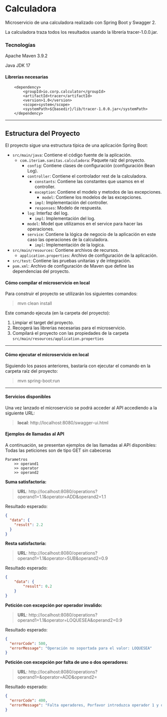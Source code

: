 # Calculadora
Microservicio de una calculadora realizado con Spring Boot y Swagger 2.

La calculadora traza todos los resultados usando la librería tracer-1.0.0.jar.
### Tecnologías

Apache Maven 3.9.2

Java JDK 17

#### Librerías necesarias
<!-- librería de tracer -->
		<dependency>
			<groupId>io.corp.calculator</groupId>
			<artifactId>tracer</artifactId>
			<version>1.0</version>
			<scope>system</scope>
			<systemPath>${basedir}/lib/tracer-1.0.0.jar</systemPath>
		</dependency>
---
## Estructura del Proyecto

El proyecto sigue una estructura típica de una aplicación Spring Boot:

- `src/main/java`: Contiene el código fuente de la aplicación.
    - `com.iteriam.sanitas.calculadora`: Paquete raíz del proyecto.
        - `config`: Contiene clases de configuración (configuración Bean Log).
        - `controller`: Contiene el controlador rest de la calculadora.
          - `constants`: Contiene las constantes que usamos en el controller.
          - `exception`: Contiene el modelo y metodos de las excepciones.
            - `model`: Contiene los modelos de las excepciones.
          - `impl`: Implementación del controller.
          - `responses`: Modelo de respuesta.
        - `log`: Interfaz del log.
          - `impl`: Implementación del log.
        - `model`: Model que utilizamos en el service para hacer las operaciones.
        - `service`: Contiene la lógica de negocio de la aplicación en este caso las operaciones de la calculadora.
          - `impl`: Implementación de la logica.
- `src/main/resources`: Contiene archivos de recursos.
    - `application.properties`: Archivo de configuración de la aplicación.
- `src/test`: Contiene las pruebas unitarias y de integración.
- `pom.xml`: Archivo de configuración de Maven que define las dependencias del proyecto.

#### Cómo compilar el microservicio en local

Para construir el proyecto se utilizarán los siguientes comandos:

> mvn clean install

Este comando ejecuta (en la carpeta del proyecto): 
1. Limpiar el target del proyecto.
2. Recogerá las librerías necesarias para el microservicio.
3. Compilará el proyecto con las propiedades de la carpeta `src/main/resources/application.properties`

---

#### Cómo ejecutar el microservicio en local
Siguiendo los pasos anteriores, bastaría con ejecutar el comando en la carpeta raíz del proyecto:

> mvn spring-boot:run

---

#### Servicios disponibles
Una vez lanzado el microservicio se podrá acceder al API accediendo a la siguiente URL:
> **local**: http://localhost:8080/swagger-ui.html

#### Ejemplos de llamadas al API

A continuación, se presentan ejemplos de las llamadas al API disponibles:
Todas las peticiones son de tipo GET sin cabeceras
    
    Parametros
        >> operand1
        >> operator
        >> operand2

**Suma satisfactoria:**
> **URL**: http://localhost:8080/operations?operand1=1.1&operator=ADD&operand2=1.1

Resultado esperado:
```json
{
  "data": {
    "result": 2.2
  }
}
```

**Resta satisfactoria:**
> **URL**: http://localhost:8080/operations?operand1=1.1&operator=SUB&operand2=0.9

Resultado esperado:
```json
{
    "data": {
        "result": 0.2
    }
}
```

**Petición con excepción por operador invalido:**
> **URL**: http://localhost:8080/operations?operand1=1.1&operator=LOQUESEA&operand2=0.9

Resultado esperado:
```json
{
  "errorCode": 500,
  "errorMessage": "Operación no soportada para el valor: LOQUESEA"
}

```
**Petición con excepción por falta de uno o dos operadores:**
> **URL**: http://localhost:8080/operations?operand1=&operator=ADD&operand2=

Resultado esperado:
```json
{
  "errorCode": 400,
  "errorMessage": "Falta operadores, Porfavor introduzca operador 1 y operador 2 para hacer el cálculo."
}
```